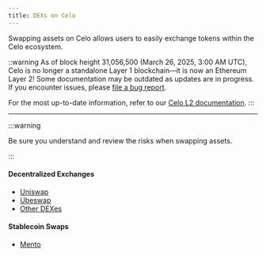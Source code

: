 ```yaml
---
title: DEXs on Celo
---
```


Swapping assets on Celo allows users to easily exchange tokens within the Celo ecosystem.

::warning
As of block height 31,056,500 (March 26, 2025, 3:00 AM UTC), Celo is no longer a standalone Layer 1 blockchain—it is now an Ethereum Layer 2!
Some documentation may be outdated as updates are in progress. If you encounter issues, please [file a bug report](https://github.com/celo-org/docs/issues/new/choose).

For the most up-to-date information, refer to our [Celo L2 documentation](https://docs.celo.org/cel2).
:::

---

:::warning

Be sure you understand and review the risks when swapping assets.

:::

#### Decentralized Exchanges

- [Uniswap](https://app.uniswap.org/)
- [Ubeswap](https://app.ubeswap.org/#/swap)
- [Other DEXes](https://coinmarketcap.com/currencies/celo/)

#### Stablecoin Swaps

- [Mento](https://app.mento.org/)
